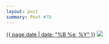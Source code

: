 ```yaml
---
layout: post
summary: Post #78
---
```


<p>
  <time><a href="/78">{{ page.date | date: "%B %e, %Y" }}</a></time>
  <a href="/78"><img src="{{ site.assets_url }}/78-640.jpg" srcset="{{ site.assets_url }}/78-1280.jpg 1280w, {{ site.assets_url }}/78-960.jpg 960w, {{ site.assets_url }}/78-640.jpg 640w, {{ site.assets_url }}/78-320.jpg 320w" sizes="(min-width: 700px) 50vw, calc(100vw - 2rem)" /></a>
</p>
